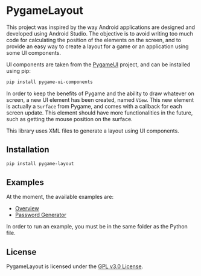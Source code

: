 # PygameLayout

This project was inspired by the way Android applications are designed and developed using Android Studio.
The objective is to avoid writing too much code for calculating the position of the elements on the screen,
and to provide an easy way to create a layout for a game or an application using some UI components.

UI components are taken from the [PygameUI](https://github.com/ArthurLeFloch/PygameUI) project, and can be installed using pip:
```bash
pip install pygame-ui-components
```

In order to keep the benefits of Pygame and the ability to draw whatever on screen, a new UI element has been created, named `View`.
This new element is actually a `Surface` from Pygame, and comes with a callback for each screen update.
This element should have more functionalities in the future, such as getting the mouse position on the surface.

This library uses XML files to generate a layout using UI components.

## Installation
```bash
pip install pygame-layout
```

## Examples
At the moment, the available examples are:
- [Overview](examples/overview/overview.py)
- [Password Generator](example/password_generator/password_generator.py)

In order to run an example, you must be in the same folder as the Python file.

## License
PygameLayout is licensed under the [GPL v3.0 License](LICENSE).
